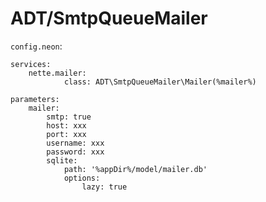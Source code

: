 ADT/SmtpQueueMailer
======

`config.neon`:
```
services:
	nette.mailer:
			class: ADT\SmtpQueueMailer\Mailer(%mailer%)

parameters:
	mailer:
		smtp: true
		host: xxx
		port: xxx
		username: xxx
		password: xxx
		sqlite:
			path: '%appDir%/model/mailer.db'
			options:
				lazy: true

```